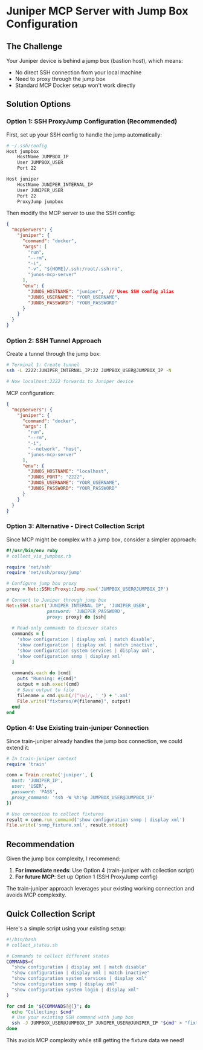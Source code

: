 # Juniper MCP Server with Jump Box Configuration

## The Challenge
Your Juniper device is behind a jump box (bastion host), which means:
- No direct SSH connection from your local machine
- Need to proxy through the jump box
- Standard MCP Docker setup won't work directly

## Solution Options

### Option 1: SSH ProxyJump Configuration (Recommended)

First, set up your SSH config to handle the jump automatically:

```bash
# ~/.ssh/config
Host jumpbox
    HostName JUMPBOX_IP
    User JUMPBOX_USER
    Port 22

Host juniper
    HostName JUNIPER_INTERNAL_IP
    User JUNIPER_USER
    Port 22
    ProxyJump jumpbox
```

Then modify the MCP server to use the SSH config:

```json
{
  "mcpServers": {
    "juniper": {
      "command": "docker",
      "args": [
        "run",
        "--rm",
        "-i",
        "-v", "${HOME}/.ssh:/root/.ssh:ro",
        "junos-mcp-server"
      ],
      "env": {
        "JUNOS_HOSTNAME": "juniper",  // Uses SSH config alias
        "JUNOS_USERNAME": "YOUR_USERNAME",
        "JUNOS_PASSWORD": "YOUR_PASSWORD"
      }
    }
  }
}
```

### Option 2: SSH Tunnel Approach

Create a tunnel through the jump box:

```bash
# Terminal 1: Create tunnel
ssh -L 2222:JUNIPER_INTERNAL_IP:22 JUMPBOX_USER@JUMPBOX_IP -N

# Now localhost:2222 forwards to Juniper device
```

MCP configuration:
```json
{
  "mcpServers": {
    "juniper": {
      "command": "docker",
      "args": [
        "run",
        "--rm",
        "-i",
        "--network", "host",
        "junos-mcp-server"
      ],
      "env": {
        "JUNOS_HOSTNAME": "localhost",
        "JUNOS_PORT": "2222",
        "JUNOS_USERNAME": "YOUR_USERNAME",
        "JUNOS_PASSWORD": "YOUR_PASSWORD"
      }
    }
  }
}
```

### Option 3: Alternative - Direct Collection Script

Since MCP might be complex with a jump box, consider a simpler approach:

```ruby
#!/usr/bin/env ruby
# collect_via_jumpbox.rb

require 'net/ssh'
require 'net/ssh/proxy/jump'

# Configure jump box proxy
proxy = Net::SSH::Proxy::Jump.new('JUMPBOX_USER@JUMPBOX_IP')

# Connect to Juniper through jump box
Net::SSH.start('JUNIPER_INTERNAL_IP', 'JUNIPER_USER', 
               password: 'JUNIPER_PASSWORD',
               proxy: proxy) do |ssh|
  
  # Read-only commands to discover states
  commands = [
    'show configuration | display xml | match disable',
    'show configuration | display xml | match inactive',
    'show configuration system services | display xml',
    'show configuration snmp | display xml'
  ]
  
  commands.each do |cmd|
    puts "Running: #{cmd}"
    output = ssh.exec!(cmd)
    # Save output to file
    filename = cmd.gsub(/[^\w]/, '_') + '.xml'
    File.write("fixtures/#{filename}", output)
  end
end
```

### Option 4: Use Existing train-juniper Connection

Since train-juniper already handles the jump box connection, we could extend it:

```ruby
# In train-juniper context
require 'train'

conn = Train.create('juniper', {
  host: 'JUNIPER_IP',
  user: 'USER',
  password: 'PASS',
  proxy_command: 'ssh -W %h:%p JUMPBOX_USER@JUMPBOX_IP'
})

# Use connection to collect fixtures
result = conn.run_command('show configuration snmp | display xml')
File.write('snmp_fixture.xml', result.stdout)
```

## Recommendation

Given the jump box complexity, I recommend:

1. **For immediate needs**: Use Option 4 (train-juniper with collection script)
2. **For future MCP**: Set up Option 1 (SSH ProxyJump config)

The train-juniper approach leverages your existing working connection and avoids MCP complexity.

## Quick Collection Script

Here's a simple script using your existing setup:

```bash
#!/bin/bash
# collect_states.sh

# Commands to collect different states
COMMANDS=(
  "show configuration | display xml | match disable"
  "show configuration | display xml | match inactive" 
  "show configuration system services | display xml"
  "show configuration snmp | display xml"
  "show configuration system login | display xml"
)

for cmd in "${COMMANDS[@]}"; do
  echo "Collecting: $cmd"
  # Use your existing SSH command with jump box
  ssh -J JUMPBOX_USER@JUMPBOX_IP JUNIPER_USER@JUNIPER_IP "$cmd" > "fixture_$(echo $cmd | tr ' /' '__').xml"
done
```

This avoids MCP complexity while still getting the fixture data we need!